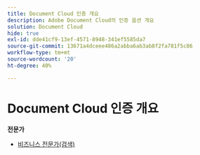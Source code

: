 ```yaml
---
title: Document Cloud 인증 개요
description: Adobe Document Cloud의 인증 옵션 개요
solution: Document Cloud
hide: true
exl-id: dde41cf9-13ef-4571-8948-341ef5585da7
source-git-commit: 13671a4dceee486a2abba6ab3ab8f2fa781f5c86
workflow-type: tm+mt
source-wordcount: '20'
ht-degree: 40%

---
```


# Document Cloud 인증 개요

**전문가**

* [비즈니스 전문가(검색)](/help/certifications/adc/adc-p-business.md) <!--AD0-D106-->


